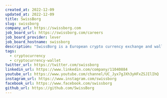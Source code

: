 ```yaml
---
created_at: 2022-12-09
updated_at: 2022-12-09
title: SwissBorg
slug: swissborg
company_url: https://swissborg.com
job_board_url: https://swissborg.com/careers
job_board_provider: lever
job_board_hostname: swissborg
description: "SwissBorg is a European crypto currency exchange and wallet app. "
tags:
  - cryptocurrency
  - cryptocurrency-wallet
twitter_url: https://twitter.com/swissborg
linkedin_url: https://www.linkedin.com/company/11040884
youtube_url: https://www.youtube.com/channel/UC_Jyx7gJXh3yHFxZSJIlIhQ
instagram_url: https://www.instagram.com/swissborg
facebook_url: https://www.facebook.com/swissborg
github_url: https://github.com/SwissBorg
---
```

